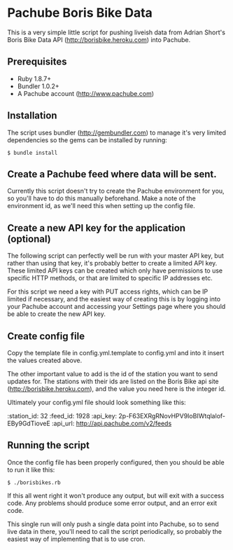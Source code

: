 # Pachube Boris Bike Data

This is a very simple little script for pushing liveish data from Adrian Short's
Boris Bike Data API (http://borisbike.heroku.com) into Pachube.

## Prerequisites

* Ruby 1.8.7+
* Bundler 1.0.2+
* A Pachube account (http://www.pachube.com)

## Installation

The script uses bundler (http://gembundler.com) to manage it's very limited
dependencies so the gems can be installed by running:

    $ bundle install

## Create a Pachube feed where data will be sent.

Currently this script doesn't try to create the Pachube environment for you, so
you'll have to do this manually beforehand. Make a note of the environment id,
as we'll need this when setting up the config file.

## Create a new API key for the application (optional)

The following script can perfectly well be run with your master API key, but
rather than using that key, it's probably better to create a limited API key.
These limited API keys can be created which only have permissions to use
specific HTTP methods, or that are limited to specific IP addresses etc. 

For this script we need a key with PUT access rights, which can be IP limited
if necessary, and the easiest way of creating this is by logging into your
Pachube account and accessing your Settings page where you should be able to
create the new API key.

## Create config file

Copy the template file in config.yml.template to config.yml and into it insert
the values created above. 

The other important value to add is the id of the station you want to send
updates for.  The stations with their ids are listed on the Boris Bike api site
(http://borisbike.heroku.com), and the value you need here is the integer id.

Ultimately your config.yml file should look something like this:

  :station_id: 32
  :feed_id: 1928
  :api_key: 2p-F63EXRgRNovHPV9IoBIWtqlalof-EBy9GdTioveE
  :api_url: http://api.pachube.com/v2/feeds

## Running the script

Once the config file has been properly configured, then you should be able to run
it like this:

    $ ./borisbikes.rb

If this all went right it won't produce any output, but will exit with a success code.
Any problems should produce some error output, and an error exit code.

This single run will only push a single data point into Pachube, so to send live data
in there, you'll need to call the script periodically, so probably the easiest way
of implementing that is to use cron.
